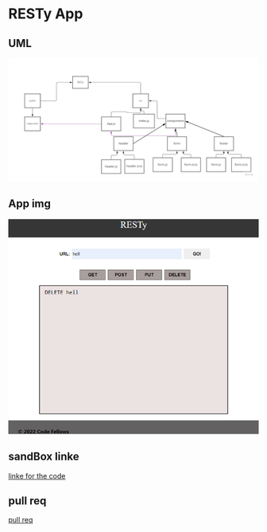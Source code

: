 # RESTy App

## UML 
![uml](./uml/uml.jpg)

## App img
![img](./uml/RESTy%20App.png)

## sandBox linke
[linke for the code](https://codesandbox.io/s/dazzling-shadow-g90cwv?file=/src/components/form/form.js)

## pull req
[pull req](https://github.com/hala277/resty/pull/1)
